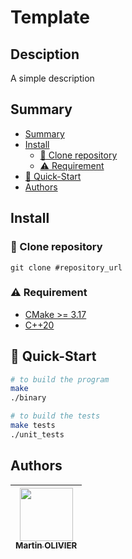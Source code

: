 # Template

## Desciption

A simple description

## Summary
  - [Summary](#summary)
  - [Install](#install)
    - [:rocket: Clone repository](#rocket-clone-repository)
    - [:warning: Requirement](#warning-requirement)
  - [:checkered_flag: Quick-Start](#checkered_flag-quick-start)
  - [Authors](#authors)

## Install

### :rocket: Clone repository

```shell
git clone #repository_url
```

### :warning: Requirement

- [CMake >= 3.17](https://cmake.org/download/)
- [C++20](https://en.cppreference.com/w/cpp/20)

## :checkered_flag: Quick-Start

```sh
# to build the program
make
./binary

# to build the tests
make tests
./unit_tests
```

## Authors

| [<img src="https://github.com/tocola.png?size=85" width=85><br><sub>Martin OLIVIER</sub>](https://github.com/tocola) 
| :---: | 
<h2 align=center>
